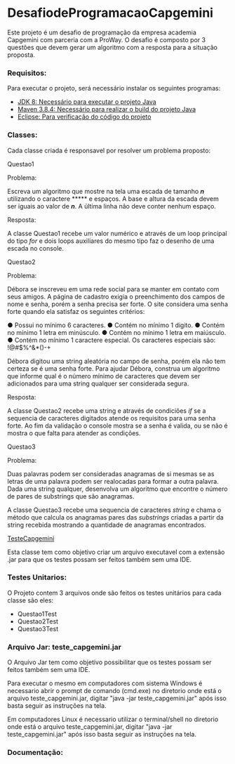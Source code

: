 # DesafiodeProgramacaoCapgemini

Este projeto é um desafio de programação da empresa academia Capgemini com parceria com a ProWay. O desafio é composto por 3 questões que devem gerar um algoritmo com a resposta para a situação proposta.

### Requisitos:

Para executar o projeto, será necessário instalar os seguintes programas:

- [JDK 8: Necessário para executar o projeto Java](https://docs.aws.amazon.com/corretto/latest/corretto-8-ug/downloads-list.html)
- [Maven 3.8.4: Necessário para realizar o build do projeto Java](https://dlcdn.apache.org/maven/maven-3/3.8.4/binaries/apache-maven-3.8.4-bin.zip)
- [Eclipse: Para verificação do código do projeto](http://www.eclipse.org/downloads/packages/eclipse-ide-java-ee-developers/oxygen3a)

### Classes:

Cada classe criada é responsavel por resolver um problema proposto:

Questao1

Problema:

Escreva um algoritmo que mostre na tela uma escada de tamanho ***n*** utilizando o caractere *****
e espaços. A base e altura da escada devem ser iguais ao valor de ***n***. A última linha não deve conter nenhum espaço.

Resposta:

A classe Questao1 recebe um valor numérico e através de um loop principal do tipo *for* e dois loops auxiliares do mesmo tipo faz o desenho de uma escada no console.



Questao2

Problema:

Débora se inscreveu em uma rede social para se manter em contato com seus amigos. A
página de cadastro exigia o preenchimento dos campos de nome e senha, porém a senha precisa ser forte. O site considera uma senha forte quando ela satisfaz os seguintes critérios:

● Possui no mínimo 6 caracteres.
● Contém no mínimo 1 digito.
● Contém no mínimo 1 letra em minúsculo.
● Contém no mínimo 1 letra em maiúsculo.
● Contém no mínimo 1 caractere especial. Os caracteres especiais são: !@#$%^&*()-+

Débora digitou uma string aleatória no campo de senha, porém ela não tem certeza se é uma
senha forte. Para ajudar Débora, construa um algoritmo que informe qual é o número mínimo de
caracteres que devem ser adicionados para uma string qualquer ser considerada segura.

Resposta:

A classe Questao2 recebe uma string e através de condiciões *if* se a sequencia de caracteres digitados atende os requisitos para uma senha forte. Ao fim da validação o console mostra se a senha é valida, ou se não é mostra o que falta para atender as condições.



Questao3

Problema:

Duas palavras podem ser consideradas anagramas de si mesmas se as letras de uma palavra
podem ser realocadas para formar a outra palavra. Dada uma string qualquer, desenvolva um
algoritmo que encontre o número de pares de substrings que são anagramas.

A classe Questao3 recebe uma sequencia de caracteres *string* e chama o método que calcula os anagramas pares das *substrings*  criadas a partir da string recebida mostrando a quantidade de anagramas encontrados.

<u>TesteCapgemini</u>

Esta classe tem como objetivo criar um arquivo executavel com a extensão .jar para que os testes possam ser feitos também sem uma IDE.

### Testes Unitarios:

O Projeto contem 3 arquivos onde são feitos os testes unitários para cada classe são eles:

- Questao1Test
- Questao2Test
- Questao3Test

### Arquivo Jar: teste_capgemini.jar

 O Arquivo Jar tem como objetivo possibilitar que os testes possam ser feitos também sem uma IDE.

Para executar o mesmo em computadores com sistema Windows é necessario abrir o prompt de comando (cmd.exe) no diretorio onde está o arquivo teste_capgemini.jar, digitar "java -jar teste_capgemini.jar" após isso basta seguir as instruções na tela.

Em computadores Linux é necessario utilizar o terminal/shell no diretorio onde está o arquivo teste_capgemini.jar, digitar "java -jar teste_capgemini.jar" após isso basta seguir as instruções na tela.

### Documentação:



